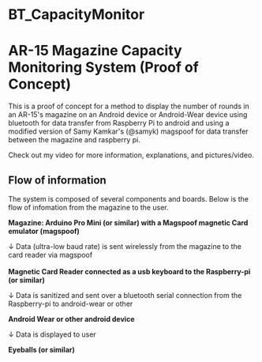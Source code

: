 # BT_CapacityMonitor

AR-15 Magazine Capacity Monitoring System (Proof of Concept)
==============

This is a proof of concept for a method to display the number of rounds in an AR-15's magazine on an Android device or Android-Wear device using bluetooth for data transfer from Raspberry Pi to android and using a modified version of Samy Kamkar's (@samyk) magspoof for data transfer between the magazine and raspberry pi.

Check out my video for more information, explanations, and pictures/video.


Flow of information
--------------
The system is composed of several components and boards.
Below is the flow of infomation from the magazine to the user.


**Magazine: Arduino Pro Mini (or similar) with a Magspoof magnetic Card emulator (magspoof)**
<br>

↓         Data (ultra-low baud rate) is sent wirelessly from the magazine to the card reader via magspoof
 <br>               
**Magnetic Card Reader connected as a usb keyboard to the Raspberry-pi (or similar)**
<br>

↓         Data is sanitized and sent over a bluetooth serial connection from the Raspberry-pi to android-wear or other
<br>                
                
**Android Wear or other android device**
<br>

↓         Data is displayed to user
<br> 
  
**Eyeballs (or similar)**

